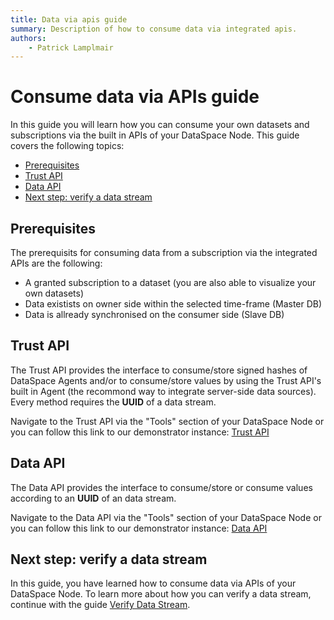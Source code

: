 ```yaml
---
title: Data via apis guide
summary: Description of how to consume data via integrated apis.
authors:
    - Patrick Lamplmair
---
```


# Consume data via APIs guide

In this guide you will learn how you can consume your own datasets and subscriptions via the built in APIs of your DataSpace Node. This guide covers the following topics:

- [Prerequisites](/guides/guide-data-via-apis/#prerequisites)
- [Trust API](/guides/guide-data-via-apis/#trust-api)
- [Data API](/guides/guide-data-via-apis/#data-api)
- [Next step: verify a data stream](/guides/guide-data-via-apis/#next-step-verify-a-data-stream)

## Prerequisites

The prerequisits for consuming data from a subscription via the integrated APIs are the following:

- A granted subscription to a dataset (you are also able to visualize your own datasets)
- Data existists on owner side within the selected time-frame (Master DB)
- Data is allready synchronised on the consumer side (Slave DB)

## Trust API

The Trust API provides the interface to consume/store signed hashes of DataSpace Agents and/or to consume/store values by using the Trust API's built in Agent (the recommond way to integrate server-side data sources). Every method requires the **UUID** of a data stream.

Navigate to the Trust API via the "Tools" section of your DataSpace Node or you can follow this link to our demonstrator instance: <a href="https://trust-layer-api.azuretrial-node-a.dataspace-node.com/" target="_blank">Trust API</a>

## Data API

The Data API provides the interface to consume/store or consume values according to an **UUID** of an data stream.

Navigate to the Data API via the "Tools" section of your DataSpace Node or you can follow this link to our demonstrator instance: <a href="https://data-api.azuretrial-node-a.dataspace-node.com/" target="_blank">Data API</a>

## Next step: verify a data stream

In this guide, you have learned how to consume data via APIs of your DataSpace Node. To learn more about how you can verify a data stream, continue with the guide [Verify Data Stream](/guides/guide-verify-data-stream).

